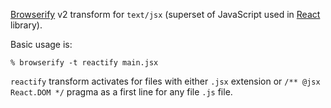 [Browserify][] v2 transform for `text/jsx` (superset of JavaScript used in [React][] library).

Basic usage is:

    % browserify -t reactify main.jsx

`reactify` transform activates for files with either `.jsx` extension or `/**
@jsx React.DOM */` pragma as a first line for any file `.js` file.

[Browserify]: http://browserify.org
[React]: http://facebook.github.io/react/
